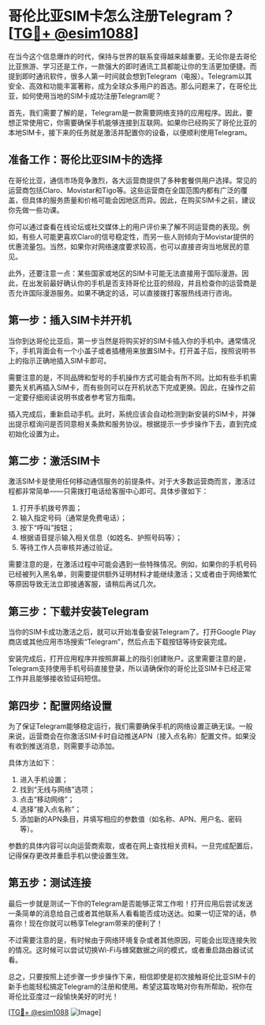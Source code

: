 # 哥伦比亚SIM卡怎么注册Telegram？[[TG💪+ @esim1088](https://t.me/s/esim1088)]

在当今这个信息爆炸的时代，保持与世界的联系变得越来越重要。无论你是去哥伦比亚旅游、学习还是工作，一款强大的即时通讯工具都能让你的生活更加便捷。而提到即时通讯软件，很多人第一时间就会想到Telegram（电报）。Telegram以其安全、高效和功能丰富著称，成为全球众多用户的首选。那么问题来了，在哥伦比亚，如何使用当地的SIM卡成功注册Telegram呢？

首先，我们需要了解的是，Telegram是一款需要网络支持的应用程序。因此，要想正常使用它，你需要确保手机能够连接到互联网。如果你已经购买了哥伦比亚的本地SIM卡，接下来的任务就是激活并配置你的设备，以便顺利使用Telegram。

## 准备工作：哥伦比亚SIM卡的选择

在哥伦比亚，通信市场竞争激烈，各大运营商提供了多种套餐供用户选择。常见的运营商包括Claro、Movistar和Tigo等。这些运营商在全国范围内都有广泛的覆盖，但具体的服务质量和价格可能会因地区而异。因此，在购买SIM卡之前，建议你先做一些功课。

你可以通过查看在线论坛或社交媒体上的用户评价来了解不同运营商的表现。例如，有些人可能更喜欢Claro的信号稳定性，而另一些人则倾向于Movistar提供的优惠流量包。当然，如果你对网络速度要求较高，也可以直接咨询当地居民的意见。

此外，还要注意一点：某些国家或地区的SIM卡可能无法直接用于国际漫游。因此，在出发前最好确认你的手机是否支持哥伦比亚的频段，并且检查你的运营商是否允许国际漫游服务。如果不确定的话，可以直接拨打客服热线进行咨询。

## 第一步：插入SIM卡并开机

当你到达哥伦比亚后，第一步当然是将购买好的SIM卡插入你的手机中。通常情况下，手机背面会有一个小盖子或者插槽用来放置SIM卡。打开盖子后，按照说明书上的指示正确地插入SIM卡即可。

需要注意的是，不同品牌和型号的手机操作方式可能会有所不同。比如有些手机需要先关机再插入SIM卡，而有些则可以在开机状态下完成更换。因此，在操作之前一定要仔细阅读说明书或者参考官方指南。

插入完成后，重新启动手机。此时，系统应该会自动检测到新安装的SIM卡，并弹出提示框询问是否同意相关条款和服务协议。根据提示一步步操作下去，直到完成初始化设置为止。

## 第二步：激活SIM卡

激活SIM卡是使用任何移动通信服务的前提条件。对于大多数运营商而言，激活过程都非常简单——只需拨打电话给客服中心即可。具体步骤如下：

1. 打开手机拨号界面；
2. 输入指定号码（通常是免费电话）；
3. 按下“呼叫”按钮；
4. 根据语音提示输入相关信息（如姓名、护照号码等）；
5. 等待工作人员审核并通过验证。

需要注意的是，在激活过程中可能会遇到一些特殊情况。例如，如果你的手机号码已经被列入黑名单，则需要提供额外证明材料才能继续激活；又或者由于网络繁忙等原因导致无法立即接通客服，请稍后再试几次。

## 第三步：下载并安装Telegram

当你的SIM卡成功激活之后，就可以开始准备安装Telegram了。打开Google Play商店或其他应用市场搜索“Telegram”，然后点击下载按钮等待安装完成。

安装完成后，打开应用程序并按照屏幕上的指引创建账户。这里需要注意的是，Telegram支持使用手机号码直接登录，所以请确保你的哥伦比亚SIM卡已经正常工作并且能够接收验证码短信。

## 第四步：配置网络设置

为了保证Telegram能够稳定运行，我们需要确保手机的网络设置正确无误。一般来说，运营商会在你激活SIM卡时自动推送APN（接入点名称）配置文件。如果没有收到推送消息，则需要手动添加。

具体方法如下：
1. 进入手机设置；
2. 找到“无线与网络”选项；
3. 点击“移动网络”；
4. 选择“接入点名称”；
5. 添加新的APN条目，并填写相应的参数值（如名称、APN、用户名、密码等）。

参数的具体内容可以向运营商索取，或者在网上查找相关资料。一旦完成配置后，记得保存更改并重启手机以使设置生效。

## 第五步：测试连接

最后一步就是测试一下你的Telegram是否能够正常工作啦！打开应用后尝试发送一条简单的消息给自己或者其他联系人看看能否成功送达。如果一切正常的话，恭喜你！现在你就可以畅享Telegram带来的便利了！

不过需要注意的是，有时候由于网络环境复杂或者其他原因，可能会出现连接失败的情况。这时候可以尝试切换Wi-Fi与蜂窝数据之间的模式，或者重启路由器试试看。

总之，只要按照上述步骤一步步操作下来，相信即使是初次接触哥伦比亚SIM卡的新手也能轻松搞定Telegram的注册和使用。希望这篇攻略对你有所帮助，祝你在哥伦比亚度过一段愉快美好的时光！

[[TG💪+ @esim1088](https://t.me/s/esim1088) ![Image](https://i.postimg.cc/4NQfJmqS/Snipaste-2025-05-13-00-14-12.png)]